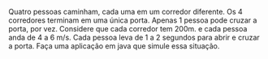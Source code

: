 Quatro pessoas caminham, cada uma em um corredor diferente. Os 4 corredores terminam
em uma única porta. Apenas 1 pessoa pode cruzar a porta, por vez. Considere que cada
corredor tem 200m. e cada pessoa anda de 4 a 6 m/s. Cada pessoa leva de 1 a 2 segundos
para abrir e cruzar a porta. Faça uma aplicação em java que simule essa situação.

